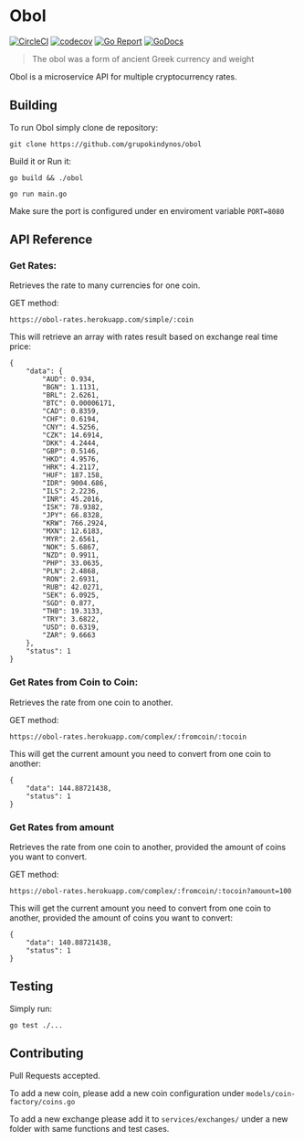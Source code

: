 # Obol

[![CircleCI](https://circleci.com/gh/grupokindynos/obol.svg?style=svg)](https://circleci.com/gh/grupokindynos/obol)
[![codecov](https://codecov.io/gh/grupokindynos/obol/branch/master/graph/badge.svg?token=doQVTdPAe5)](https://codecov.io/gh/grupokindynos/obol)
[![Go Report](https://goreportcard.com/badge/github.com/grupokindynos/obol)](https://goreportcard.com/report/github.com/grupokindynos/obol)
[![GoDocs](https://godoc.org/github.com/grupokindynos/obol?status.svg)](http://godoc.org/github.com/grupokindynos/obol)

> The obol was a form of ancient Greek currency and weight

Obol is a microservice API for multiple cryptocurrency rates.

## Building

To run Obol simply clone de repository:

```
git clone https://github.com/grupokindynos/obol
```

Build it or Run it:

```
go build && ./obol
```

```
go run main.go
```

Make sure the port is configured under en enviroment variable `PORT=8080`

## API Reference

### Get Rates:

Retrieves the rate to many currencies for one coin.

GET method:

```
https://obol-rates.herokuapp.com/simple/:coin
```

This will retrieve an array with rates result based on exchange real time price:

```
{
    "data": {
        "AUD": 0.934,
        "BGN": 1.1131,
        "BRL": 2.6261,
        "BTC": 0.00006171,
        "CAD": 0.8359,
        "CHF": 0.6194,
        "CNY": 4.5256,
        "CZK": 14.6914,
        "DKK": 4.2444,
        "GBP": 0.5146,
        "HKD": 4.9576,
        "HRK": 4.2117,
        "HUF": 187.158,
        "IDR": 9004.686,
        "ILS": 2.2236,
        "INR": 45.2016,
        "ISK": 78.9382,
        "JPY": 66.8328,
        "KRW": 766.2924,
        "MXN": 12.6183,
        "MYR": 2.6561,
        "NOK": 5.6867,
        "NZD": 0.9911,
        "PHP": 33.0635,
        "PLN": 2.4868,
        "RON": 2.6931,
        "RUB": 42.0271,
        "SEK": 6.0925,
        "SGD": 0.877,
        "THB": 19.3133,
        "TRY": 3.6822,
        "USD": 0.6319,
        "ZAR": 9.6663
    },
    "status": 1
}
```

### Get Rates from Coin to Coin:

Retrieves the rate from one coin to another.

GET method:

```
https://obol-rates.herokuapp.com/complex/:fromcoin/:tocoin
```

This will get the current amount you need to convert from one coin to another:

```
{
    "data": 144.88721438,
    "status": 1
}
```

### Get Rates from amount

Retrieves the rate from one coin to another, provided the amount of coins you want to convert.

GET method:

```
https://obol-rates.herokuapp.com/complex/:fromcoin/:tocoin?amount=100
```

This will get the current amount you need to convert from one coin to another, provided the amount of coins you want to convert:

```
{
    "data": 140.88721438,
    "status": 1
}
```

## Testing

Simply run:

```
go test ./...
```

## Contributing

Pull Requests accepted.

To add a new coin, please add a new coin configuration under `models/coin-factory/coins.go`

To add a new exchange please add it to `services/exchanges/` under a new folder with same functions and test cases.
